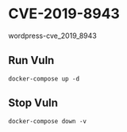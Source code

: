 # CVE-2019-8943

wordpress-cve_2019_8943

## Run Vuln

```
docker-compose up -d
```

## Stop Vuln

```
docker-compose down -v
```

